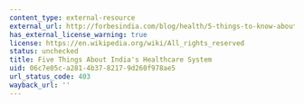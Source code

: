 ```yaml
---
content_type: external-resource
external_url: http://forbesindia.com/blog/health/5-things-to-know-about-the-indias-healthcare-system/
has_external_license_warning: true
license: https://en.wikipedia.org/wiki/All_rights_reserved
status: unchecked
title: Five Things About India's Healthcare System
uid: 06c7e05c-a281-4b37-8217-9d260f978ae5
url_status_code: 403
wayback_url: ''
---
```

